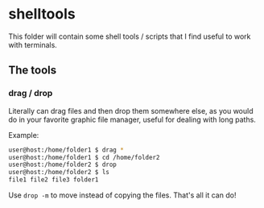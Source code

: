 # shelltools

This folder will contain some shell tools / scripts that I find useful to work with terminals.

## The tools

### drag / drop

Literally can drag files and then drop them somewhere else, as you would do in your favorite graphic file manager, useful for dealing with long paths.

Example:

```bash
user@host:/home/folder1 $ drag *
user@host:/home/folder1 $ cd /home/folder2
user@host:/home/folder2 $ drop
user@host:/home/folder2 $ ls
file1 file2 file3 folder1
```

Use ``drop -m`` to move instead of copying the files. That's all it can do!
